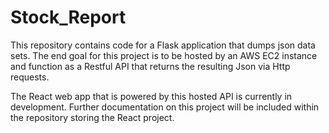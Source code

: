 # Stock_Report


This repository contains code for a Flask application that dumps json data sets.
The end goal for this project is to be hosted by an AWS EC2 instance and function as a 
Restful API that returns the resulting Json via Http requests.

The React web app that is powered by this hosted API is currently in development.
Further documentation on this project will be included within the repository storing the React project.
